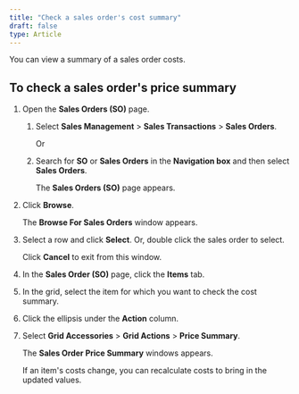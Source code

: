 ```yaml
---
title: "Check a sales order's cost summary"
draft: false
type: Article
---
```


You can view a summary of a sales order costs.

## To check a sales order's price summary

1. Open the **Sales Orders (SO)** page.

   1. Select **Sales Management** > **Sales Transactions** > **Sales Orders**.

        Or

   2. Search for **SO** or **Sales Orders** in the **Navigation box** and then select **Sales Orders**.

       The **Sales Orders (SO)** page appears.

2. Click **Browse**.

    The **Browse For Sales Orders** window appears.

3. Select a row and click **Select**. Or, double click the sales order to select.

    Click **Cancel** to exit from this window.

4. In the **Sales Order (SO)** page, click the **Items** tab.

5. In the grid, select the item for which you want to check the cost summary.

6. Click the ellipsis under the **Action** column.

7. Select **Grid Accessories** > **Grid Actions** > **Price Summary**.

    The **Sales Order Price Summary** windows appears.

    If an item's costs change, you can recalculate costs to bring in the updated values.

​